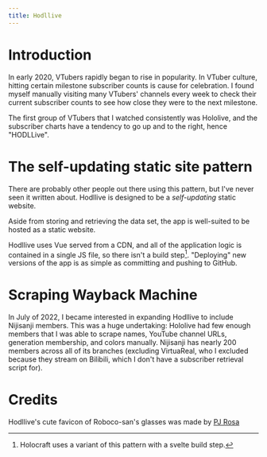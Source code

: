 ```yaml
---
title: Hodllive
---
```


# Introduction

In early 2020, VTubers rapidly began to rise in popularity. In VTuber culture, hitting certain
milestone subscriber counts is cause for celebration. I found myself manually visiting many VTubers'
channels every week to check their current subscriber counts to see how close they were to the next
milestone.

The first group of VTubers that I watched consistently was Hololive, and the subscriber charts have
a tendency to go up and to the right, hence "HODLLive".

# The self-updating static site pattern

There are probably other people out there using this pattern, but I've never seen it written about.
Hodllive is designed to be a _self-updating_ static website.

Aside from storing and retrieving the data set, the app is well-suited to be hosted as a static
website.

Hodllive uses Vue served from a CDN, and all of the application logic is contained in a single JS
file, so there isn't a build step[^1]. "Deploying" new versions of the app is as simple as
committing and pushing to GitHub.

[^1]: Holocraft uses a variant of this pattern with a svelte build step.

# Scraping Wayback Machine

In July of 2022, I became interested in expanding Hodllive to include Nijisanji members. This was a
huge undertaking: Hololive had few enough members that I was able to scrape names, YouTube channel
URLs, generation membership, and colors manually. Nijisanji has nearly 200 members across all of its
branches (excluding VirtuaReal, who I excluded because they stream on Bilibili, which I don't have a
subscriber retrieval script for).

# Credits

Hodllive's cute favicon of Roboco-san's glasses was made by [PJ Rosa](https://pj.codes/)
